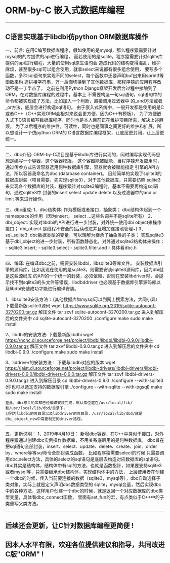 # ORM-by-C 嵌入式数据库编程
----------------------------------------------

C语言实现基于libdbi仿python ORM数据库操作
----------------------------------------------

一、前言: 
	在用C编写数据库程序，假如使用的是mysql，那么程序猿需要针对mysql的的库提供的api进行编程，
而若使用的是sqlite，程序猿需要针对sqlite库提供的api进行编程，大量的使用sql原生语句会
造成代码的结构变得混乱，维护麻烦，甚至很多sql可以组合使用，就拿select来说都有很多组合使用，
要写多个函数，多种sql语句来实现不同的select，每个函数中还要声明buf出来用sprintf等函数来构
造拼接字符串，万一后面切换到了其他数据库，那程序猿的应用程序改动不是一丁半点了。
	之前在利用Python Django框架开发后台过程中接触到了ORM，在对数据库编程的过程中，基本上
不需要构造一句sql语句，sql语句中的命令都被实现成了方法，比如加入一个判断，直接调用过滤器中
的_and方法或者_or方法，底层会进行构造sql语句。
	由于嵌入式系统中，一般开发都是使用的是C或者C++（C++实现ORM会相对来说会更方便，因为C++有模板），
为了方便嵌入式下C语言编写数据库程序，同时也是本人目前正在维护项目所需，解决上述麻烦，
为了以后程序的维护性，可读性，同时也是同事之间更好的维护和扩展，所以想设计一个仿python ORM的
C语言数据库编程框架，让底层更封闭，让上层更统一。

----------------------------------------------
二、dbc介绍:
		ORM-by-C项目是基于libdbi库进行实现的，同时编写实现代码思想是编写一个容器，这个容器模版，
	这个容器能被赋能，当程序猿开发应用时，通过传参方式告诉容器选用何种数据库引擎，容器就会被赋能指定
	引擎的API方法，所以容器我命名为dbc (database container)。
		目前简单的实现了sqlite3的数据库封装（项目需要，先实现sqlite3），对于其他数据库，只需要仿照
	sqlite3来实现各个数据库的封装，程序猿针对sqlite3编程时，基本不需要再构造sql语句，通过sqlite3中
	封装的insert select update delete 以及过滤器中的and or limit 等来进行操作。

三、dbc组成:
1、dbc结构体:
	作为模板或者接口，抽象类；
	dbc结构体起到一个namespace的作用（因为insert， select ...这些名词并不是sqlite所有）
2、dbi_object:
	实现对libdbi的API进行进一步封装，对外统一使用dbi object来操作接口；
	dbi_object 是线程不安全的(后续改进并且增加连接池管理~)
3、sql_sqlite3:
	dbc数据类型的变量，可以理解为继承了抽象类的子类；
	实现sqlite3基于dbi_object的进一步封装，所有函数静态化，对外通过sqlite3结构体来操作：
		- sqlite3.insert;
		- sqlite3.select
		- sqlite3.filter.and
		- 具体看dbc.h

--------------------------------------------------
四、编译: 
		在编译dbc之前，需要安装libdbi，libsqlite3等库文件。
	安装数据库引擎的源码库，比如我现在使用的是sqlite3，则需要安装sqlite3源码库，因为dbi就是这些源码库
	的API的一个统一的封装，必须依赖，否则在安装libdriver时，会提示找不到sqlite3的头文件等错误，libdbddriver
	也必须基于数据库引擎源码库以及libdbi安装成功才能进行编译安装。

1、libsqlite3安装方法：（其他数据库如mysql可以到网上搜索方法，大同小异）
	下载最新版sqlite3源码
	wget https://www.sqlite.org/2019/sqlite-autoconf-3270200.tar.gz
	解压文件
	tar zxvf sqlite-autoconf-3270200.tar.gz
	进入到解压后的文件夹中
	cd sqlite-autoconf-3270200
	./configure
	 make
	sudo make install

2、libdbi的安装方法:
	下载最新版libdbi
	wget https://nchc.dl.sourceforge.net/project/libdbi/libdbi/libdbi-0.9.0/libdbi-0.9.0.tar.gz
	解压文件
	tar zxvf libdbi-0.9.0.tar.gz
	进入到解压后的文件夹中
	cd libdbi-0.9.0
	./configure
	make
	sudo make install

3、liddriver的安装方法：
	下载与libdbi对应的版本
	wget https://jaist.dl.sourceforge.net/project/libdbi-drivers/libdbi-drivers/libdbi-drivers-0.9.0/libdbi-drivers-0.9.0.tar.gz
	解压文件
	tar zxvf libdbi-drivers-0.9.0.tar.gz
	进入到解压目录
	cd libdbi-drivers-0.9.0
	./configure --with-sqlite3 (你也可以选定支持的数据库引擎 ./configure --with-sqlite --with-pgsql)
	make
	sudo make install

	至此，dbi相关的库都已经编译安装完成，默认库位置在/usr/local/lib/和/usr/local/lib/dbd/目录下，
	分别为libdbi的库目录以及libdriver的库目录，/usr/local/lib/dbd/就是dbi_object_new中需要制定的driver路径。
	
------------------------------------------------
五、更新说明：
1、2019年4月10日：
		新增dbc容器，在C++中类似于接口，对外程序猿通过创建dbc实例操作数据库，不用关系底层用的是何种数据库，
	dbc旨在把sql语句全部封装，insert、select、update、delete、create、join、order by、where等等sql命令全部封装成函数，
	比如程序猿需要select的时候 只需要调用dbc.select方法，具体的select的sql语句是底层去构造对应数据库的sql语句。
	dbc其实是结构体，结构体中有sql的方法，也就是函数指针，如果要支持sqlite3 或者mysql等，只需要继承dbc结构体，实现结构体中的方法，
	上层使用者在创建一个dbc的时候，传入当前要连接的数据（sqlite3，mysql等），dbc自动选择子类对象，实际上就是定义声明dbc数据类型的
	sqlite，mysql变量，然后实现dbc中的各种方法，这样用户创建一个dbc的时候，就是返回一个对应数据库的dbc类型变量，具体看dbc_connect函数，
	里面有set_fun的宏，有点类似于C++中的子类重写父类方法。

--------------------------------------------------
后续还会更新，让C针对数据库编程更简便 !
--------------------------------------------------
因本人水平有限，欢迎各位提供建议和指导，共同改进C版"ORM" !
--------------------------------------------------
